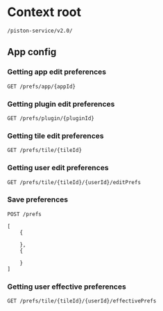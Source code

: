 # Context root
```
/piston-service/v2.0/
```

## App config
### Getting app edit preferences
```
GET /prefs/app/{appId}
```

### Getting plugin edit preferences
```
GET /prefs/plugin/{pluginId}
```

### Getting tile edit preferences
```
GET /prefs/tile/{tileId}
```

### Getting user edit preferences
```
GET /prefs/tile/{tileId}/{userId}/editPrefs
```

### Save preferences
```
POST /prefs

[
	{
	
	},
	{
		
	}
]
```

### Getting user effective preferences
```
GET /prefs/tile/{tileId}/{userId}/effectivePrefs
```




